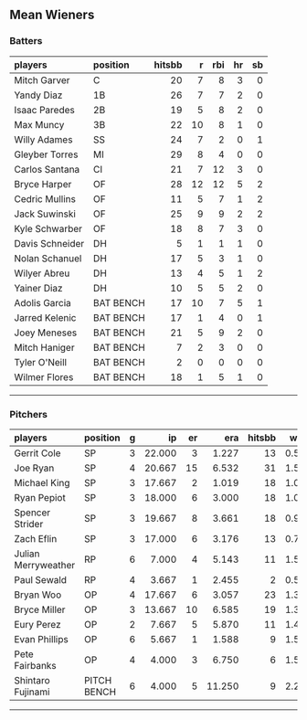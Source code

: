 ## Mean Wieners

### Batters

 
|players         |position  | hitsbb|  r| rbi| hr| sb| 
|:---------------|:---------|------:|--:|---:|--:|--:| 
|Mitch Garver    |C         |     20|  7|   8|  3|  0| 
|Yandy Diaz      |1B        |     26|  7|   7|  2|  0| 
|Isaac Paredes   |2B        |     19|  5|   8|  2|  0| 
|Max Muncy       |3B        |     22| 10|   8|  1|  0| 
|Willy Adames    |SS        |     24|  7|   2|  0|  1| 
|Gleyber Torres  |MI        |     29|  8|   4|  0|  0| 
|Carlos Santana  |CI        |     21|  7|  12|  3|  0| 
|Bryce Harper    |OF        |     28| 12|  12|  5|  2| 
|Cedric Mullins  |OF        |     11|  5|   7|  1|  2| 
|Jack Suwinski   |OF        |     25|  9|   9|  2|  2| 
|Kyle Schwarber  |OF        |     18|  8|   7|  3|  0| 
|Davis Schneider |DH        |      5|  1|   1|  1|  0| 
|Nolan Schanuel  |DH        |     17|  5|   3|  1|  0| 
|Wilyer Abreu    |DH        |     13|  4|   5|  1|  2| 
|Yainer Diaz     |DH        |     10|  5|   5|  2|  0| 
|Adolis Garcia   |BAT BENCH |     17| 10|   7|  5|  1| 
|Jarred Kelenic  |BAT BENCH |     17|  1|   4|  0|  1| 
|Joey Meneses    |BAT BENCH |     21|  5|   9|  2|  0| 
|Mitch Haniger   |BAT BENCH |      7|  2|   3|  0|  0| 
|Tyler O'Neill   |BAT BENCH |      2|  0|   0|  0|  0| 
|Wilmer Flores   |BAT BENCH |     18|  1|   5|  1|  0| 

* * *

### Pitchers

 
|players             |position    |  g|     ip| er|    era| hitsbb|  whip| so|  w| sv| 
|:-------------------|:-----------|--:|------:|--:|------:|------:|-----:|--:|--:|--:| 
|Gerrit Cole         |SP          |  3| 22.000|  3|  1.227|     13| 0.591| 18|  2|  0| 
|Joe Ryan            |SP          |  4| 20.667| 15|  6.532|     31| 1.500| 28|  1|  0| 
|Michael King        |SP          |  3| 17.667|  2|  1.019|     18| 1.019| 26|  0|  0| 
|Ryan Pepiot         |SP          |  3| 18.000|  6|  3.000|     18| 1.000| 18|  0|  0| 
|Spencer Strider     |SP          |  3| 19.667|  8|  3.661|     18| 0.915| 24|  3|  0| 
|Zach Eflin          |SP          |  3| 17.000|  6|  3.176|     13| 0.765| 22|  2|  0| 
|Julian Merryweather |RP          |  6|  7.000|  4|  5.143|     11| 1.571|  8|  0|  1| 
|Paul Sewald         |RP          |  4|  3.667|  1|  2.455|      2| 0.545|  5|  0|  1| 
|Bryan Woo           |OP          |  4| 17.667|  6|  3.057|     23| 1.302| 25|  2|  0| 
|Bryce Miller        |OP          |  3| 13.667| 10|  6.585|     19| 1.390| 10|  0|  0| 
|Eury Perez          |OP          |  2|  7.667|  5|  5.870|     11| 1.435|  9|  0|  0| 
|Evan Phillips       |OP          |  6|  5.667|  1|  1.588|      9| 1.588|  5|  1|  1| 
|Pete Fairbanks      |OP          |  4|  4.000|  3|  6.750|      6| 1.500| 10|  0|  2| 
|Shintaro Fujinami   |PITCH BENCH |  6|  4.000|  5| 11.250|      9| 2.250|  3|  0|  0| 


* * *


